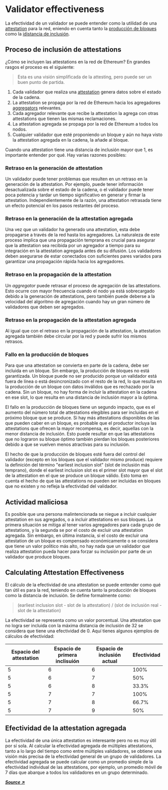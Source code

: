 # Validator effectiveness

La efectividad de un validador se puede entender como la utilidad de una [attestation](../../staking-glossary#attestation) para la red, eniendo en cuenta tanto la [producción de bloques ](../../staking-glossary#block-proposer)como la [idistancia de inclusión](../../staking-glossary#inclusion-distance).


## Proceso de inclusión de attestations&#x20;

¿Cómo se incluyen las attestations en la red de Ethereum? En grandes rasgos el proceso es el siguiente:

> Esta es una visión simplificada de la attesting, pero puede ser un buen punto de partida.

1. Cada validador que realiza una [attestation](../../staking-glossary#attestation) genera datos sobre el estado de la cadena.
2. La attestation se propaga por la red de Ethereum hacia los agregadores [aggregators](../../staking-glossary#attestation-aggregator) relevantes.
3. Cada agregador relevante que recibe la attestation la agrega con otras attestations que tienen las mismas reclamaciones.
4. La attestation agregada se propaga por la red de Ethereum a todos los nodos.
5. Cualquier validador que esté proponiendo un bloque y aún no haya visto la attestation agregada en la cadena, la añade al bloque.

Cuando una attestation tiene una distancia de inclusión mayor que 1, es importante entender por qué. Hay varias razones posibles:

### Retraso en la generación de attestation

Un validador puede tener problemas que resulten en un retraso en la generación de la attestation. Por ejemplo, puede tener información desactualizada sobre el estado de la cadena, o el validador puede tener poca potencia y tardar un tiempo significativo en generar y firmar la attestation. Independientemente de la razón, una attestation retrasada tiene un efecto potencial en los pasos restantes del proceso.

### Retraso en la generación de la attestation agregada

Una vez que un validador ha generado una attestation, esta debe propagarse a través de la red hasta los agregadores. La naturaleza de este proceso implica que una propagación temprana es crucial para asegurar que la attestation sea recibida por un agregador a tiempo para su integración en la attestation agregada antes de su difusión. Los validadores deben asegurarse de estar conectados con suficientes pares variados para garantizar una propagación rápida hacia los agregadores.

### Retraso en la propagación de la attestation&#x20;

Un _aggregator_ puede retrasar el proceso de agregación de las attestations. Esto ocurre con mayor frecuencia cuando el nodo ya está sobrecargado debido a la generación de attestations, pero también puede deberse a la velocidad del algoritmo de agregación cuando hay un gran número de validadores que deben ser agregados.

### Retraso en la propagación de la attestation agregada&#x20;

Al igual que con el retraso en la propagación de la attestation, la attestation agregada también debe circular por la red y puede sufrir los mismos retrasos.

### Fallo en la producción de bloques

Para que una attestation se convierta en parte de la cadena, debe ser incluida en un bloque. Sin embargo, la producción de bloques no está garantizada. Un bloque puede no ser producido porque un validador está fuera de línea o está desincronizado con el resto de la red, lo que resulta en la producción de un bloque con datos inválidos que es rechazado por la cadena. Sin un bloque, no hay forma de incluir la attestation en la cadena en ese slot, lo que resulta en una distancia de inclusión mayor a la óptima.

El fallo en la producción de bloques tiene un segundo impacto, que es el aumento del número total de attestations elegibles para ser incluidas en el próximo bloque que se produce. Si hay más attestations disponibles de las que pueden caber en un bloque, es probable que el productor incluya las attestations que ofrecen la mayor recompensa, es decir, aquellas con la menor distancia de inclusión. Esto puede resultar en que las attestations que no lograron su bloque óptimo también pierdan los bloques posteriores debido a que se vuelven menos atractivas para su inclusión.

El hecho de que la producción de bloques esté fuera del control del validador (excepto en los bloques que el validador mismo produce) requiere la definición del término "earliest inclusion slot" (slot de inclusión más temprano), donde el earliest inclusion slot es el primer slot mayor que el slot de la attestation en el que se produce un bloque válido. Esto toma en cuenta el hecho de que las attestations no pueden ser incluidas en bloques que no existen y no refleja la efectividad del validador.

## Actividad maliciosa&#x20;

Es posible que una persona malintencionada se niegue a incluir cualquier attestation en sus agregados, o a incluir attestations en sus bloques. La primera situación se mitiga al tener varios agregadores para cada grupo de attestations, y la segunda se por el costo de excluir una attestation agregada. Sin embargo, en última instancia, si el costo de excluir una attestation de un bloque es compensado económicamente o se considera que tiene un valor político más alto, no hay nada que un validador que realiza attestation pueda hacer para forzar su inclusión por parte de un validador que produce bloques.

## Calculating Attestation Effectiveness

El cálculo de la efectividad de una attestation se puede entender como qué tan útil es para la red, teniendo en cuenta tanto la producción de bloques como la distancia de inclusión. Se define formalmente como:

> (earliest inclusion slot - slot de la attestation) / (slot de inclusión real - slot de la attestation)

La efectividad se representa como un valor porcentual. Una attestation que no logra ser incluida con la máxima distancia de inclusión de 32 se considera que tiene una efectividad de 0. Aquí tienes algunos ejemplos de cálculos de efectividad:

| Espacio del attestation  | Espacio de primera inclisuión | Espacio de inclusión actual | Efectividad  |
| ------------------------ | ----------------------------- | --------------------------- | ------------ |
| 5                        | 6                             | 6                           | 100%         |
| 5                        | 6                             | 7                           | 50%          |
| 5                        | 6                             | 8                           | 33.3%        |
| 5                        | 7                             | 7                           | 100%         |
| 5                        | 7                             | 8                           | 66.7%        |
| 5                        | 7                             | 9                           | 50%          |

## Efectividad de la attestation agregada

La efectividad de una única attestation es interesante pero no es muy útil por sí sola. Al calcular la efectividad agregada de múltiples attestations, tanto a lo largo del tiempo como entre múltiples validadores, se obtiene una visión más precisa de la efectividad general de un grupo de validadores. La efectividad agregada se puede calcular como un promedio simple de la efectividad individual de las attestations, por ejemplo, un promedio móvil de 7 días que abarque a todos los validadores en un grupo determinado.

[_**Source ↗**_](https://www.attestant.io/posts/defining-attestation-effectiveness/)
